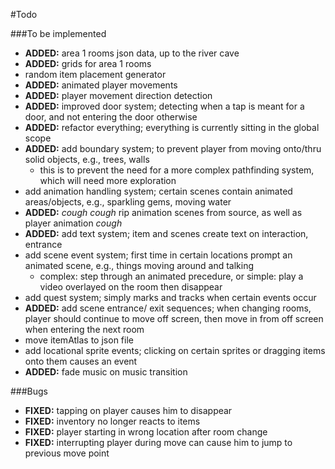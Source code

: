 #Todo

###To be implemented
- **ADDED:** area 1 rooms json data, up to the river cave
- **ADDED:** grids for area 1 rooms
- random item placement generator
- **ADDED:** animated player movements
- **ADDED:** player movement direction detection
- **ADDED:** improved door system; detecting when a tap is meant for a door, and not entering the door otherwise
- **ADDED:** refactor everything; everything is currently sitting in the global scope
- **ADDED:** add boundary system; to prevent player from moving onto/thru solid objects, e.g., trees, walls
	- this is to prevent the need for a more complex pathfinding system, which will need more exploration
- add animation handling system; certain scenes contain animated areas/objects, e.g., sparkling gems, moving water
- **ADDED:** *cough cough* rip animation scenes from source, as well as player animation *cough*
- **ADDED:** add text system; item and scenes create text on interaction, entrance
- add scene event system; first time in certain locations prompt an animated scene, e.g., things moving around and talking
	- complex: step through an animated precedure, or simple: play a video overlayed on the room then disappear
- add quest system; simply marks and tracks when certain events occur
- **ADDED:** add scene entrance/ exit sequences; when changing rooms, player should continue to move off screen, then move in from off screen when entering the next room
- move itemAtlas to json file
- add locational sprite events; clicking on certain sprites or dragging items onto them causes an event
- **ADDED:** fade music on music transition

###Bugs
- **FIXED:** tapping on player causes him to disappear
- **FIXED:** inventory no longer reacts to items
- **FIXED:** player starting in wrong location after room change
- **FIXED:** interrupting player during move can cause him to jump to previous move point